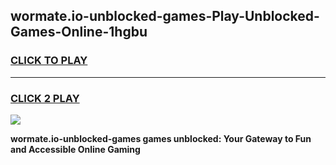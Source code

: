 
## wormate.io-unblocked-games-Play-Unblocked-Games-Online-1hgbu
<h3>
<a href="https://premium76.site?title=wormate.io-unblocked-games&ref=25A">CLICK TO PLAY</a></h3>
<hr>

<h3>
<a href="https://premium76.site?title=wormate.io-unblocked-games&ref=25A">CLICK 2 PLAY</a>
  
</h3>

<a href="https://premium76.site?title=wormate.io-unblocked-games&ref=25A"><img src="https://clearcache.store/games.png"></a>


**wormate.io-unblocked-games games unblocked: Your Gateway to Fun and Accessible Online Gaming**
